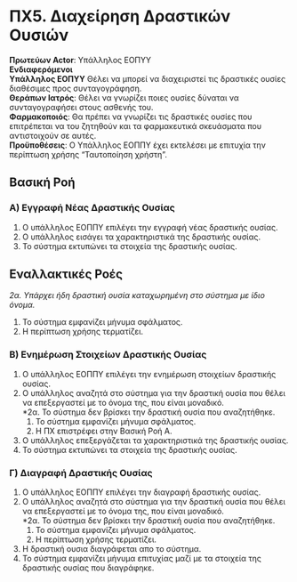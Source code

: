 # ΠΧ5. Διαχείρηση Δραστικών Ουσιών
**Πρωτεύων Actor**: Υπάλληλος ΕΟΠΥΥ  
**Ενδιαφερόμενοι**  
**Υπάλληλος ΕΟΠΥΥ** Θέλει να μπορεί να διαχειριστεί τις δραστικές ουσίες διαθέσιμες προς συνταγογράφηση.  
**Θεράπων Ιατρός**: Θέλει να γνωρίζει ποιες ουσίες δύναται να συνταγογραφήσει στους ασθενής του.  
**Φαρμακοποιός**: Θα πρέπει να γνωρίζει τις δραστικές ουσίες που επιτρέπεται να του ζητηθούν και τα φαρμακευτικά σκευάσματα που αντιστοιχούν σε αυτές.  
**Προϋποθέσεις**: Ο Υπάλληλος ΕΟΠΠΥ έχει εκτελέσει με επιτυχία την περίπτωση χρήσης “Ταυτοποίηση χρήστη”.

## Βασική Ροή

### Α) Εγγραφή Νέας Δραστικής Ουσίας
1. Ο υπάλληλος ΕΟΠΠΥ επιλέγει την εγγραφή νέας δραστικής ουσίας.
2. Ο υπάλληλος εισάγει τα χαρακτηριστικά της δραστικής ουσίας.
3. Το σύστημα εκτυπώνει τα στοιχεία της δραστικής ουσίας.

## Εναλλακτικές Ροές

*2α. Υπάρχει ήδη δραστική ουσία καταχωρημένη στο σύστημα με ίδιο όνομα.*
1. Το σύστημα εμφανίζει μήνυμα σφάλματος.
2. Η περίπτωση χρήσης τερματίζει.

### Β) Ενημέρωση Στοιχείων Δραστικής Ουσίας
1. Ο υπάλληλος ΕΟΠΠΥ επιλέγει την ενημέρωση στοιχείων δραστικής ουσίας.
2. Ο υπάλληλος αναζητά στο σύστημα για την δραστική ουσία που θέλει να επεξεργαστεί με το όνομα της, που είναι μοναδικό.  
   *2α. Το σύστημα δεν βρίσκει την δραστική ουσία που αναζητήθηκε.
    1. Το σύστημα εμφανίζει μήνυμα σφάλματος.
    2. Η ΠΧ επιστρέφει στην Βασική Ροή Α.
3. Ο υπάλληλος επεξεργάζεται τα χαρακτηριστικά της δραστικής ουσίας.
4. Το σύστημα εκτυπώνει τα στοιχεία της δραστικής ουσίας.

### Γ) Διαγραφή Δραστικής Ουσίας
1. Ο υπάλληλος ΕΟΠΠΥ επιλέγει την διαγραφή δραστικής ουσίας.
2. Ο υπάλληλος αναζητά στο σύστημα για την δραστική ουσία που θέλει να επεξεργαστεί με το όνομα της, που είναι μοναδικό.  
   *2α. Το σύστημα δεν βρίσκει την δραστική ουσία που αναζητήθηκε.
    1. Το σύστημα εμφανίζει μήνυμα σφάλματος.
    2. Η περίπτωση χρήσης τερματίζει.
3. Η δραστική ουσια διαγράφεται απο το σύστημα.
4. Το σύστημα εμφανίζει μήνυμα επιτυχίας μαζί με τα στοιχεία της δραστικής ουσίας που διαγράφηκε.
